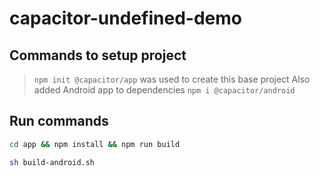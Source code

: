 # capacitor-undefined-demo

## Commands to setup project
> `npm init @capacitor/app` was used to create this base project 
> Also added Android app to dependencies `npm i @capacitor/android`

## Run commands

```bash
cd app && npm install && npm run build

sh build-android.sh
```

